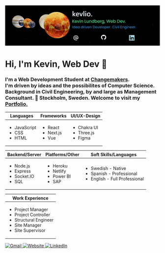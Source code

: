 ![](https://github.com/kevlio/kevlio/blob/main/kevlio.png?raw=true)

# Hi, I'm Kevin, Web Dev 👋
### I'm a Web Development Student at [Changemakers](https://cmeducations.se/utbildningar/program/frontend-app-developer). <br/> I'm driven by ideas and the possibilites of Computer Science. Background in Civil Engineering, by and large as Management Consultant. 📍 Stockholm, Sweden. Welcome to visit my [Portfolio.](https://kevl.io/)

<table>
  <thead>
    <th>Languages</th>
    <th>Frameworks</th>
    <th>UI/UX-Design</th>
  </thead>
  <tbody>
    <td>
      <ul>
        <li>JavaScript</li>
        <li>CSS</li>
        <li>HTML</li>
      </ul>
    </td>
    <td>
      <ul>
        <li>React</li>
        <li>Next.js</li>
        <li>Vue</li>
      </ul>
    </td>
        <td>
      <ul>
        <li>Chakra UI</li>
        <li>Three.js</li>
        <li>Figma</li>
      </ul>
    </td>
  </tbody>
</table>
<table>
  <thead>
    <th>Backend/Server</th>
    <th>Platforms/Other</th>
    <th>Soft Skills/Languages</th>
  </thead>
  <tbody>
    <td>
      <ul>
        <li>Node.js</li>
        <li>Express</li>
        <li>Socket.IO</li>
        <li>SQL</li>
      </ul>
    </td>
    <td>
      <ul>
        <li>Heroku</li>
        <li>Netlify</li>
        <li>Power BI</li>
        <li>SAP</li>
      </ul>
    </td>
        <td>
      <ul>
        <li>Swedish - Native</li>
        <li>Spanish - Professional</li>
        <li>English - Full Professional</li>
      </ul>
    </td>
  </tbody>
</table>
<table>
  <thead>
    <th>Work Experience</th>
  </thead>
  <tbody>
    <td>
      <ul>
        <li>Project Manager</li>
        <li>Project Controller</li>
        <li>Structural Engineer</li>
        <li>Site Manager</li>
        <li>Site Supervisor</li>
      </ul>
    </td>
  </tbody>
</table>
<div>
  <a href="mailto:kevin.lundberg.se@gmail.com">
    <img src="https://www.gstatic.com/images/branding/product/1x/hh_gmail_64dp.png" width="40px" heigth="40px" alt="Gmail"/>
  </a>
    <a href="https://kevl.io/">
    <img src="https://www.pngkey.com/png/full/19-199475_website-logo-png-website-clipart-png.png" width="40px" heigth="40px" alt="Website"/>
  </a>
  <a href="https://www.linkedin.com/in/kevin-lundberg-991862137/">
    <img src="https://uxwing.com/wp-content/themes/uxwing/download/brands-and-social-media/linkedin-round-color-icon.png" width="40px" heigth="40px"  alt="LinkedIn"/>
  </a>
</div>
